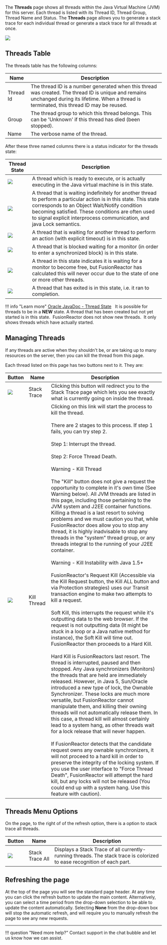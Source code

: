 

The **Threads** page shows all threads within the Java Virtual
Machine (JVM) for this server. Each thread is listed with its Thread ID,
Thread Group, Thread Name and Status. The **Threads** page allows you to
generate a stack trace for each individual thread or generate a stack
trace for all threads at once.

![](/frdocs/attachments/245551947/245551980.png)

## Threads Table

The threads table has the following columns:

|Name|Description|
|--- |--- |
|Thread Id|The thread ID is a number generated when this thread was created. The thread ID is unique and remains unchanged during its lifetime. When a thread is terminated, this thread ID may be reused.|
|Group|The thread group to which this thread belongs. This can be 'Unknown' if this thread has died (been stopped).|
|Name|The verbose name of the thread.| 

After these three named columns there is a status indicator for the
threads state: 

|Thread State|Description|
|--- |--- |
|![](/frdocs/attachments/245551947/245552030.png)|A thread which is ready to execute, or is actually executing in the Java virtual machine is in this state.|
|![](/frdocs/attachments/245551947/245552025.png)|A thread that is waiting indefinitely for another thread to perform a particular action is in this state.  This state corresponds to an Object Wait/Notify condition becoming satisfied. These conditions are often used to signal explicit interprocess communication, and java Lock semantics.|
|![](/frdocs/attachments/245551947/245552040.png)|A thread that is waiting for another thread to perform an action (with explicit timeout) is in this state.|
|![](/frdocs/attachments/245551947/245552065.png)|A thread that is blocked waiting for a monitor (in order to enter a synchronized block) is in this state.|
|![](/frdocs/attachments/245551947/245551970.png)|A thread in this state indicates it is waiting for a monitor to become free, but FusionReactor has calculated this will never occur due to the state of one or more other threads.|
|![](/frdocs/attachments/245551947/245552015.png)|A thread that has exited is in this state,  i.e. it ran to completion.|


!!! info "Learn more"
    [Oracle JavaDoc - Thread State](https://docs.oracle.com/javase/7/docs/api/java/lang/Thread.State.html)
     
It is possible for threads to be in a **NEW** state. A thread that
has been created but not yet started is in this state.  FusionReactor
does not show new threads.  It only shows threads which have actually
started.

## Managing Threads

If any threads are active when they shouldn't be, or are taking up to
many resources on the server, then you can kill the thread from this
page.

Each thread listed on this page has two buttons next to it. They are:

|Button|Name|Description|
|--- |--- |--- |
|![](/frdocs/attachments/245551947/245551960.png)|Stack Trace|Clicking this button will redirect you to the Stack Trace page which lets you see exactly what is currently going on inside the thread.|
|![](/frdocs/attachments/245551947/245551975.png)|Kill Thread|Clicking on this link will start the process to kill the thread. <br> <br> There are 2 stages to this process. If step 1 fails, you can try step 2. <br> <br> Step 1: Interrupt the thread. <br> <br> Step 2: Force Thread Death. <br> <br> Warning - Kill Thread <br> <br> The "Kill" button does not give a request the opportunity to complete in it's own time (See Warning below). All JVM threads are listed in this page, including those pertaining to the JVM system and J2EE container functions.  Killing a thread is a last resort to solving problems and we must caution you that, while FusionReactor does allow you to stop any thread, it is highly inadvisable to stop any threads in the "system" thread group, or any threads integral to the running of your J2EE container. <br> <br> Warning - Kill Instability with Java 1.5+ <br> <br> FusionReactor's Request Kill (Accessible via the Kill Request button, the Kill ALL button and via Protection strategies) uses our Transit transaction engine to make two attempts to kill a request. <br> <br> Soft Kill, this interrupts the request while it's outputting data to the web browser. If the request is not outputting data (It might be stuck in a loop or a Java native method for instance), the Soft Kill will time out.  FusionReactor then proceeds to a Hard Kill. <br> <br> Hard Kill is FusionReactors last resort. The thread is interrupted, paused and then stopped.  Any Java synchronizers (Monitors) the threads that are held are immediately released.  However, in Java 5, Sun/Oracle introduced a new type of lock, the Ownable Synchronizer. These locks are much more versatile, but FusionReactor cannot manipulate them, and killing their owning threads will not automatically release them. In this case, a thread kill will almost certainly lead to a system hang, as other threads wait for a lock release that will never happen. <br> <br> If FusionReactor detects that the candidate request owns any ownable synchronizers, it will not proceed to a hard kill in order to preserve the integrity of the locking system. If you use the user interface to "Force Thread Death", FusionReactor will attempt the hard kill, but any locks will not be released (You could end up with a system hang. Use this feature with caution).|

## Threads Menu Options

On the page, to the right of of the refresh option, there is a option to
stack trace all threads.

|Button|Name|Description|
|--- |--- |--- |
|![](/frdocs/attachments/245549501/245549592.png)|Stack Trace All|Displays a Stack Trace of all currently-running threads. The stack trace is colorized to ease recognition of each part.|

## Refreshing the page

At the top of the page you will see the standard page header. At any
time you can click the refresh button to update the main content.
Alternatively, you can select a time period from the drop-down selection
to be able to update the content automatically. Selecting **None** from
the drop-down box will stop the automatic refresh, and will require you
to manually refresh the page to see any new requests.

___

!!! question "Need more help?"
    Contact support in the chat bubble and let us know how we can assist.
